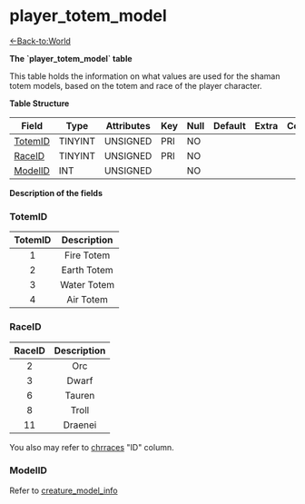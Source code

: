 # player_totem_model

[<-Back-to:World](database-world)

**The \`player_totem_model\` table**

This table holds the information on what values are used for the shaman totem models, based on the totem and race of the player character.

**Table Structure**

| Field               | Type    | Attributes | Key | Null | Default | Extra | Comment |
| ------------------- | ------- | ---------- | --- | ---- | ------- | ----- | ------- |
| [TotemID](#totemid) | TINYINT | UNSIGNED   | PRI | NO   |         |       |         |
| [RaceID](#raceid)   | TINYINT | UNSIGNED   | PRI | NO   |         |       |         |
| [ModelID](#modelid) | INT     | UNSIGNED   |     | NO   |         |       |         |

**Description of the fields**

### TotemID

| TotemID | Description |
| :-----: | :---------: |
|    1    | Fire Totem  |
|    2    | Earth Totem |
|    3    | Water Totem |
|    4    |  Air Totem  |

### RaceID

| RaceID | Description |
| :----: | :---------: |
|   2    |     Orc     |
|   3    |    Dwarf    |
|   6    |   Tauren    |
|   8    |    Troll    |
|   11   |   Draenei   |

You also may refer to [chrraces](chrraces) "ID" column.

### ModelID

Refer to [creature_model_info](#creature_model_info#displayid)
